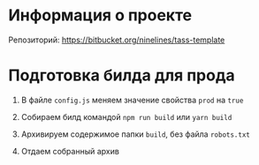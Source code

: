 # Информация о проекте

Репозиторий: https://bitbucket.org/ninelines/tass-template

# Подготовка билда для прода

1. В файле ``config.js`` меняем значение свойства ``prod`` на ``true``

2. Собираем билд командой ``npm run build`` или ``yarn build``

3. Архивируем содержимое папки ``build``, без файла ``robots.txt``

4. Отдаем собранный архив
